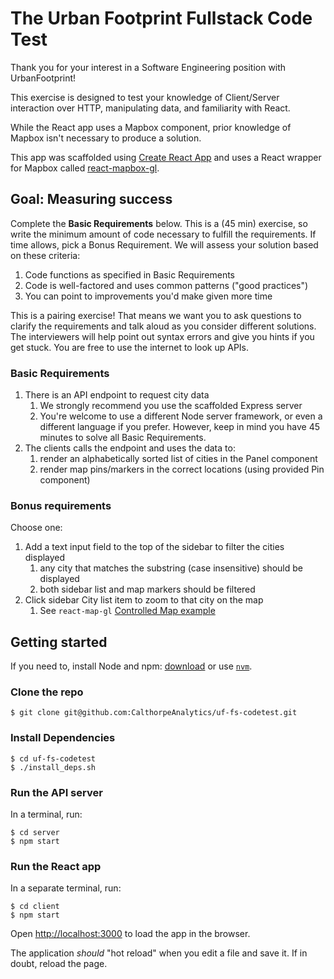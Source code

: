 # The Urban Footprint Fullstack Code Test

Thank you for your interest in a Software Engineering position with UrbanFootprint!

This exercise is designed to test your knowledge of Client/Server interaction over HTTP, manipulating data, and familiarity with React.

While the React app uses a Mapbox component, prior knowledge of Mapbox isn't necessary to produce a solution.

This app was scaffolded using [Create React App](https://reactjs.org/docs/create-a-new-react-app.html) and uses a React wrapper for Mapbox called [react-mapbox-gl](https://visgl.github.io/react-map-gl/).

## Goal: Measuring success

Complete the **Basic Requirements** below. This is a  (45 min) exercise, so write the minimum amount of code necessary to fulfill the requirements. If time allows, pick a Bonus Requirement. We will assess your solution based on these criteria:

1. Code functions as specified in Basic Requirements
2. Code is well-factored and uses common patterns ("good practices")
3. You can point to improvements you'd make given more time

This is a pairing exercise! That means we want you to ask questions to clarify the requirements and talk aloud as you consider different solutions. The interviewers will help point out syntax errors and give you hints if you get stuck. You are free to use the internet to look up APIs.

### Basic Requirements
1. There is an API endpoint to request city data
   1. We strongly recommend you use the scaffolded Express server
   2. You're welcome to use a different Node server framework, or even a different language if you prefer. However, keep in mind you have 45 minutes to solve all Basic Requirements.
2. The clients calls the endpoint and uses the data to:
   1. render an alphabetically sorted list of cities in the Panel component
   2. render map pins/markers in the correct locations (using provided Pin component)

### Bonus requirements

Choose one:
1. Add a text input field to the top of the sidebar to filter the cities displayed
   1. any city that matches the substring (case insensitive) should be displayed
   2. both sidebar list and map markers should be filtered
2. Click sidebar City list item to zoom to that city on the map
   1. See `react-map-gl` [Controlled Map example](https://visgl.github.io/react-map-gl/docs/get-started/state-management#controlled-map)

## Getting started

If you need to, install Node and npm: [download](https://nodejs.org/en/download/) or use [`nvm`](https://github.com/nvm-sh/nvm#installing-and-updating).

### Clone the repo

```
$ git clone git@github.com:CalthorpeAnalytics/uf-fs-codetest.git
```

### Install Dependencies

```
$ cd uf-fs-codetest
$ ./install_deps.sh
```

### Run the API server

In a terminal, run:

```
$ cd server
$ npm start
```
### Run the React app

In a separate terminal, run:

```
$ cd client
$ npm start
```


Open [http://localhost:3000](http://localhost:3000) to load the app in the browser.

The application _should_ "hot reload" when you edit a file and save it. If in doubt, reload the page.

